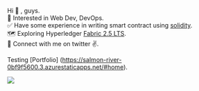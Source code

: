 Hi  👋 , guys.</br>
🎯 Interested in Web Dev, DevOps.</br>
✅ Have some experience in writing smart contract using [solidity](https://github.com/yeskaydee/BESW-DoNation).</br>
🗺️ Exploring Hyperledger [Fabric 2.5 LTS](https://hyperledger-fabric.readthedocs.io/en/release-2.5/whatsnew.html).</br>
🔗 Connect with me on twitter ✌️.</br>

Testing [Portfolio] (https://salmon-river-0bf9f5600.3.azurestaticapps.net/#home).</br>


![](https://komarev.com/ghpvc/?username=yeskaydee&color=blue&style=for-the-badge&label=PROFILE+VIEWS)
